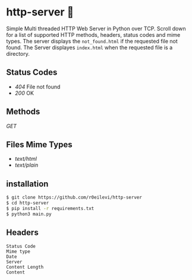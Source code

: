 # http-server 🤖

Simple Multi threaded HTTP Web Server in Python over TCP. Scroll down for a list of supported HTTP methods, headers, status codes and mime types. The server displays  the `not_found.html` if the requested file not found. The Server displayes `index.html` when the requested file is a directory.

## Status Codes

- _404_ File not found
- _200_ OK

## Methods

_GET_

## Files Mime Types

- _text/html_
- _text/plain_

## installation

```bash
$ git clone https://github.com/r0eilevi/http-server
$ cd http-server
$ pip install -r requirements.txt
$ python3 main.py
```

## Headers

```
Status Code
Mime type
Date
Server
Content Length
Content
```
